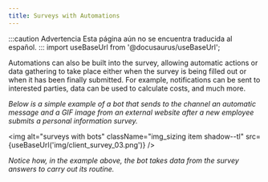 ```yaml
---
title: Surveys with Automations
---
```


:::caution Advertencia
Esta página aún no se encuentra traducida al español.
:::
import useBaseUrl from '@docusaurus/useBaseUrl'; 

Automations can also be built into the survey, allowing automatic actions or data gathering to take place either when the survey is being filled out or when it has been finally submitted. For example, notifications can be sent to interested parties, data can be used to calculate costs, and much more.

_Below is a simple example of a bot that sends to the channel an automatic message and a GIF image from an external website after a new employee submits a personal information survey._

<img alt="surveys with bots" className="img_sizing item shadow--tl" src={useBaseUrl('img/client_survey_03.png')} />
<br/>

_Notice how, in the example above, the bot takes data from the survey answers to carry out its routine._


